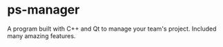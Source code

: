 # ps-manager
A program built with C++ and Qt to manage your team's project. Included many amazing features.
